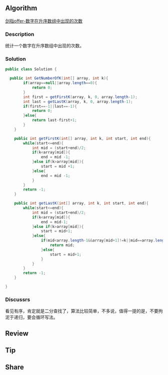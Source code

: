 ## Algorithm

[剑指offer-数字在升序数组中出现的次数](https://www.nowcoder.com/practice/70610bf967994b22bb1c26f9ae901fa2?tpId=13&tags=&title=&diffculty=0&judgeStatus=0&rp=1)

### Description

统计一个数字在升序数组中出现的次数。

### Solution

```java
public class Solution {

  public int GetNumberOfK(int[] array, int k){
        if(array==null||array.length==0){
            return 0;
        }
        int first = getFirstK(array, k, 0, array.length-1);
        int last = getLastK(array, k, 0, array.length-1);
        if(first==-1||last==-1){
            return 0;
        }else{
            return last-first+1;
        }
    }

    public int getFirstK(int[] array, int k, int start, int end){
        while(start<=end){
            int mid = (start+end)/2;
            if(k<array[mid]){
                end = mid -1;
            }else if(k>array[mid]){
                start = mid +1;
            }else{
                end = mid -1;
            }
        }
        return -1;
    }

    public int getLastK(int[] array, int k, int start, int end){
        while(start<=end){
            int mid = (start+end)/2;
            if(k<array[mid]){
                end = mid-1;
            }else if(k>array[mid]){
                start = mid+1;
            }else{
                if(mid<array.length-1&&array[mid+1]!=k||mid==array.length-1){
                    return mid;
                }else{
                    start = mid+1;
                }
            }
        }
        return -1;
    }

}
```

### Discussrs

看见有序，肯定就是二分查找了，算法比较简单，不多说，值得一提的是，不要拘泥于递归，要会循环写法。


## Review


## Tip


## Share
